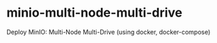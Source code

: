 # minio-multi-node-multi-drive
Deploy MinIO: Multi-Node Multi-Drive (using docker, docker-compose) 
